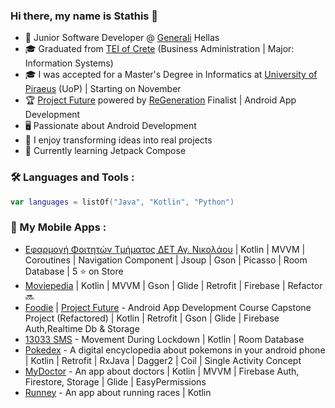 ### Hi there, my name is Stathis 👋

- 💼  Junior Software Developer @ [Generali](https://www.generali.gr/el/) Hellas
- 🎓  Graduated from [TEI of Crete](https://mst.hmu.gr/) (Business Administration | Major: Information Systems)
- 🎓  I was accepted for a Master's Degree in Informatics at [University of Piraeus](https://www.unipi.gr/unipi/el/) (UoP) | Starting on November
- 🏆  [Project Future](https://www.projectfuture.gr/) powered by [ReGeneration](https://www.regeneration.gr/) Finalist | Android App Development
- 🖥️  Passionate about Android Development 
- 🚀  I enjoy transforming ideas into real projects
- 📙  Currently learning Jetpack Compose

### 🛠 Languages and Tools :

```kt
var languages = listOf("Java", "Kotlin", "Python")
``` 

### 📱 My Mobile Apps :

- [Εφαρμογή Φοιτητών Τμήματος ΔΕΤ Αγ. Νικολάου](https://mst.hmu.gr/ypiresies/mobile-epharmogh-tmhmatos/) | Kotlin | MVVM | Coroutines | Navigation Component | Jsoup | Gson | Picasso | Room Database | 5 ⭐ on Store 
- [Moviepedia](https://github.com/skaradimitriou/Moviepedia) | Kotlin | MVVM | Gson | Glide | Retrofit | Firebase | Refactor 🔜
- [Foodie](https://github.com/skaradimitriou/Foodie) | [Project Future](https://www.projectfuture.gr/) - Android App Development Course Capstone Project (Refactored) | Kotlin | Retrofit | Gson | Glide | Firebase Auth,Realtime Db & Storage  
- [13033 SMS](https://play.google.com/store/apps/details?id=com.stathis.movementsms) - Movement During Lockdown | Kotlin | Room Database
- [Pokedex](https://github.com/skaradimitriou/pokedex) - A digital encyclopedia about pokemons in your android phone | Kotlin | Retrofit | RxJava | Dagger2 | Coil | Single Activity Concept
- [MyDoctor](https://github.com/skaradimitriou/MyDoctor) - An app about doctors | Kotlin | MVVM | Firebase Auth, Firestore, Storage | Glide | EasyPermissions
- [Runney](https://github.com/skaradimitriou/Runney) - An app about running races | Kotlin
